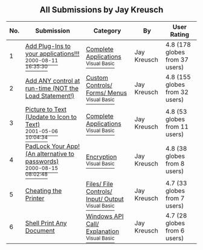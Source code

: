 ﻿<div align="center">

## All Submissions by Jay Kreusch

</div>

No.  | Submission | Category | By   | User Rating
---- | ---------- | -------- | ---- | -----------
1 | [Add Plug\-Ins to your applications\!\!\!<br /><sup>2000-08-11 16:35:30</sup>](https://github.com/Planet-Source-Code/jay-kreusch-add-plug-ins-to-your-applications__1-10613) | [Complete Applications<br /><sup>Visual Basic</sup>](../ByCategory/complete-applications__1-27.md) | Jay Kreusch | 4.8 (178 globes from 37 users)
2 | [Add ANY control at run\-time \(NOT the Load Statement\!\)<br />](https://github.com/Planet-Source-Code/jay-kreusch-add-any-control-at-run-time-not-the-load-statement__1-10949) | [Custom Controls/ Forms/  Menus<br /><sup>Visual Basic</sup>](../ByCategory/custom-controls-forms-menus__1-4.md) | Jay Kreusch | 4.8 (155 globes from 32 users)
3 | [Picture to Text \(Update to Icon to Text\)<br /><sup>2001-05-06 10:04:34</sup>](https://github.com/Planet-Source-Code/jay-kreusch-picture-to-text-update-to-icon-to-text__1-9164) | [Complete Applications<br /><sup>Visual Basic</sup>](../ByCategory/complete-applications__1-27.md) | Jay Kreusch | 4.8 (53 globes from 11 users)
4 | [PadLock Your App\! \(An alternative to passwords\)<br /><sup>2000-08-15 08:02:48</sup>](https://github.com/Planet-Source-Code/jay-kreusch-padlock-your-app-an-alternative-to-passwords__1-10698) | [Encryption<br /><sup>Visual Basic</sup>](../ByCategory/encryption__1-48.md) | Jay Kreusch | 4.8 (38 globes from 8 users)
5 | [Cheating the Printer<br />](https://github.com/Planet-Source-Code/jay-kreusch-cheating-the-printer__1-10258) | [Files/ File Controls/ Input/ Output<br /><sup>Visual Basic</sup>](../ByCategory/files-file-controls-input-output__1-3.md) | Jay Kreusch | 4.7 (33 globes from 7 users)
6 | [Shell Print Any Document<br />](https://github.com/Planet-Source-Code/jay-kreusch-shell-print-any-document__1-10021) | [Windows API Call/ Explanation<br /><sup>Visual Basic</sup>](../ByCategory/windows-api-call-explanation__1-39.md) | Jay Kreusch | 4.7 (28 globes from 6 users)
